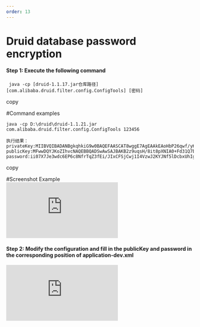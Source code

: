 ```yaml
---
order: 13
---
```


# Druid database password encryption

#### Step 1: Execute the following command

```
 java -cp [druid-1.1.17.jar仓库路径] [com.alibaba.druid.filter.config.ConfigTools] [密码]
```

copy

#Command examples

```
java -cp D:\druid\druid-1.1.21.jar com.alibaba.druid.filter.config.ConfigTools 123456

执行结果：
privateKey:MIIBVQIBADANBgkqhkiG9w0BAQEFAASCAT8wggE7AgEAAkEAoHbP26qwf/yK3ylc0gDT4V3fVDtttamHuVoAuEGQqX27gnKpQ/oQm6q0yKd1M3TVAftFwiibUQYOYgXemlGUmQIDAQABAkAa6dKTFV3lGYZxR4656kmfUw9SIWWVQonxHJdiUBzjUF9DJG87Y9A0LH2vINg5ElzyqbHO8oYjBqmx/qeq0EABAiEA1EVnjxY3sF1oYq3Yyf+SiJIcNBg7jeNSn46YZP/UnBkCIQDBhT+WpI8OE9sOwobzoq68HD8ax0NiofG9QArf24PMgQIgd1HYJ4deoGWxMp70WH+v99LhxarFdzmMDSKTqVphQakCIQCU5OjgBwzqT+yjlpgurGS05ybGe7olEWTlr3iudD8cAQIhAKUiw4GkHtb52wPFodIJ0CqsDZx8ArIhkr7HlCkH4laJ
publicKey:MFwwDQYJKoZIhvcNAQEBBQADSwAwSAJBAKB2z9uqsH/8it8pXNIA0+Fd31Q7bbWph7laALhBkKl9u4JyqUP6EJuqtMindTN01QH7RcIom1EGDmIF3ppRlJkCAwEAAQ==
password:ii07X7Je3wdc6EP6c8NfrTqZ3fEi/JIxCFSjCwj1I4VzwJ2KYJNf5lDcbxUhIghklBtigy6JbEq9aU2WxN5Spw==
```

copy

#Screenshot Example  
![](https://lfs.k.topthink.com/lfs/58be31f7b0a37ca9d8719a5beae8a7a8bc2cd695bb2ce253a0dc29b3800bb6a4.dat)

#### Step 2: Modify the configuration and fill in the publicKey and password in the corresponding position of application-dev.xml

![](https://lfs.k.topthink.com/lfs/dc04f4a0a7a97732d0aa6fa074d91b8b3e2ea50e8021c624499dfe18425373f1.dat)
